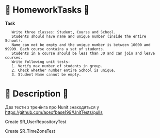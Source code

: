 # :orange_book: HomeworkTasks :orange_book:
**Task**

       Write three classes: Student, Course and School. 
       Students should have name and unique number (inside the entire School).
       Name can not be empty and the unique number is between 10000 and 99999. Each course contains a set of students.
       Students in a course should be less than 30 and can join and leave courses.
       Write following unit tests: 
       1. Verify max number of students in group.
       2. Check whether number entire School is unique.
       3. Student Name cannot be empty.
# :blue_book: Description :blue_book:

   Два тести з тренінга про Nunit знаходяться у https://github.com/aceofbase199/UnitTests/pulls
   
   Create SR_UserRepositoryTest
   
   Create SR_TimeZoneTest
